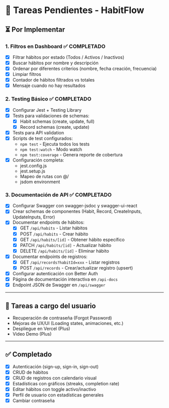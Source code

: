 # 📝 Tareas Pendientes - HabitFlow

## ⏳ Por Implementar

### 1. Filtros en Dashboard ✅ COMPLETADO
- [x] Filtrar hábitos por estado (Todos / Activos / Inactivos)
- [x] Buscar hábitos por nombre y descripción
- [x] Ordenar por diferentes criterios (nombre, fecha creación, frecuencia)
- [x] Limpiar filtros
- [x] Contador de hábitos filtrados vs totales
- [x] Mensaje cuando no hay resultados

### 2. Testing Básico ✅ COMPLETADO
- [x] Configurar Jest + Testing Library
- [x] Tests para validaciones de schemas:
  - [x] Habit schemas (create, update, full)
  - [x] Record schemas (create, update)
- [x] Tests para API validation
- [x] Scripts de test configurados:
  - `npm test` - Ejecuta todos los tests
  - `npm test:watch` - Modo watch
  - `npm test:coverage` - Genera reporte de cobertura
- [x] Configuración completa:
  - jest.config.js
  - jest.setup.js
  - Mapeo de rutas con @/
  - jsdom environment

### 3. Documentación de API ✅ COMPLETADO
- [x] Configurar Swagger con swagger-jsdoc y swagger-ui-react
- [x] Crear schemas de componentes (Habit, Record, CreateInputs, UpdateInputs, Error)
- [x] Documentar endpoints de hábitos:
  - [x] GET `/api/habits` - Listar hábitos
  - [x] POST `/api/habits` - Crear hábito
  - [x] GET `/api/habits/[id]` - Obtener hábito específico
  - [x] PATCH `/api/habits/[id]` - Actualizar hábito
  - [x] DELETE `/api/habits/[id]` - Eliminar hábito
- [x] Documentar endpoints de registros:
  - [x] GET `/api/records?habitId=xxx` - Listar registros
  - [x] POST `/api/records` - Crear/actualizar registro (upsert)
- [x] Configurar autenticación con Better Auth
- [x] Página de documentación interactiva en `/api-docs`
- [x] Endpoint JSON de Swagger en `/api/swagger`

---

## 🚀 Tareas a cargo del usuario

- Recuperación de contraseña (Forgot Password)
- Mejoras de UX/UI (Loading states, animaciones, etc.)
- Despliegue en Vercel (Plus)
- Video Demo (Plus)

---

## ✅ Completado

- [x] Autenticación (sign-up, sign-in, sign-out)
- [x] CRUD de hábitos
- [x] CRUD de registros con calendario visual
- [x] Estadísticas con gráficos (streaks, completion rate)
- [x] Editar hábitos con toggle activo/inactivo
- [x] Perfil de usuario con estadísticas generales
- [x] Cambiar contraseña
